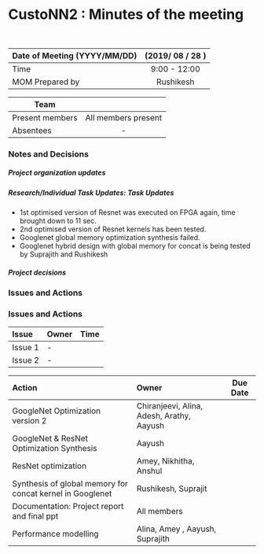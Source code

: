 # CustoNN2 : Minutes of the meeting
<br/>

| Date of Meeting (YYYY/MM/DD)  | (2019/ 08 / 28 )  |  
|:--- | :---: |  
| Time  |  9:00 - 12:00 |  
| MOM Prepared by  | Rushikesh  |  

| Team | |
| --- | :---: |
| Present members | All members present | 
| Absentees | - |

### Notes and Decisions 
##### Project organization updates
##### Research/Individual Task Updates: Task Updates
-   1st optimised version of Resnet was executed on FPGA again, time brought down to 11 sec. 
- 2nd optimised version of Resnet kernels has been tested.
- Googlenet global memory optimization synthesis failed.
- Googlenet hybrid design with global memory for concat is being tested by Suprajith and Rushikesh




##### Project decisions
 

### Issues and Actions
### Issues and Actions
| Issue | Owner | Time |
|:--- | :--- | :---: |
| Issue 1| - |
| Issue 2 | - |

|Action| Owner|Due Date|
|:--- | :--- | :---: |
| GoogleNet Optimization version 2 | Chiranjeevi, Alina, Adesh, Arathy, Aayush  |
| GoogleNet & ResNet Optimization Synthesis | Aayush |
| ResNet optimization | Amey, Nikhitha, Anshul |
| Synthesis of global memory for concat kernel in Googlenet | Rushikesh, Suprajit |
| Documentation: Project report and final ppt | All members |
| Performance modelling | Alina, Amey , Aayush, Suprajith |
